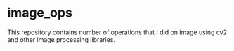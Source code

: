 # image_ops
This repository contains number of operations that I did on image using cv2 and other image processing  libraries.
